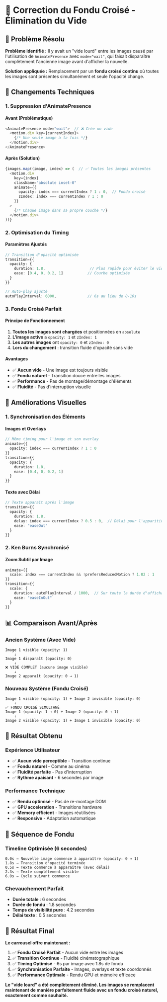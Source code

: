 # 🔄 Correction du Fondu Croisé - Élimination du Vide

## 🎯 Problème Résolu

**Problème identifié :** Il y avait un "vide lourd" entre les images causé par l'utilisation de `AnimatePresence` avec `mode="wait"`, qui faisait disparaître complètement l'ancienne image avant d'afficher la nouvelle.

**Solution appliquée :** Remplacement par un **fondu croisé continu** où toutes les images sont présentes simultanément et seule l'opacité change.

## 🔧 Changements Techniques

### **1. Suppression d'AnimatePresence**

#### **Avant (Problématique)**
```typescript
<AnimatePresence mode="wait">  // ❌ Crée un vide
  <motion.div key={currentIndex}>
    {/* Une seule image à la fois */}
  </motion.div>
</AnimatePresence>
```

#### **Après (Solution)**
```typescript
{images.map((image, index) => (  // ✅ Toutes les images présentes
  <motion.div
    key={index}
    className="absolute inset-0"
    animate={{
      opacity: index === currentIndex ? 1 : 0,  // Fondu croisé
      zIndex: index === currentIndex ? 1 : 0
    }}
  >
    {/* Chaque image dans sa propre couche */}
  </motion.div>
))}
```

### **2. Optimisation du Timing**

#### **Paramètres Ajustés**
```typescript
// Transition d'opacité optimisée
transition={{
  opacity: {
    duration: 1.8,                    // Plus rapide pour éviter le vide
    ease: [0.4, 0, 0.2, 1]           // Courbe optimisée
  }
}}

// Auto-play ajusté
autoPlayInterval: 6000,              // 6s au lieu de 8-10s
```

### **3. Fondu Croisé Parfait**

#### **Principe de Fonctionnement**
1. **Toutes les images sont chargées** et positionnées en `absolute`
2. **L'image active** a `opacity: 1` et `zIndex: 1`
3. **Les autres images** ont `opacity: 0` et `zIndex: 0`
4. **Lors du changement** : transition fluide d'opacité sans vide

#### **Avantages**
- ✅ **Aucun vide** - Une image est toujours visible
- ✅ **Fondu naturel** - Transition douce entre les images
- ✅ **Performance** - Pas de montage/démontage d'éléments
- ✅ **Fluidité** - Pas d'interruption visuelle

## 🎨 Améliorations Visuelles

### **1. Synchronisation des Éléments**

#### **Images et Overlays**
```typescript
// Même timing pour l'image et son overlay
animate={{
  opacity: index === currentIndex ? 1 : 0
}}
transition={{ 
  opacity: {
    duration: 1.8,
    ease: [0.4, 0, 0.2, 1]
  }
}}
```

#### **Texte avec Délai**
```typescript
// Texte apparaît après l'image
transition={{ 
  opacity: {
    duration: 1.8,
    delay: index === currentIndex ? 0.5 : 0,  // Délai pour l'apparition
    ease: "easeOut"
  }
}}
```

### **2. Ken Burns Synchronisé**

#### **Zoom Subtil par Image**
```typescript
animate={{
  scale: index === currentIndex && !prefersReducedMotion ? 1.02 : 1
}}
transition={{
  scale: {
    duration: autoPlayInterval / 1000,  // Sur toute la durée d'affichage
    ease: "easeInOut"
  }
}}
```

## 📊 Comparaison Avant/Après

### **Ancien Système (Avec Vide)**
```
Image 1 visible (opacity: 1)
    ↓
Image 1 disparaît (opacity: 0)
    ↓
❌ VIDE COMPLET (aucune image visible)
    ↓
Image 2 apparaît (opacity: 0 → 1)
```

### **Nouveau Système (Fondu Croisé)**
```
Image 1 visible (opacity: 1) + Image 2 invisible (opacity: 0)
    ↓
✅ FONDU CROISÉ SIMULTANÉ
Image 1 (opacity: 1 → 0) + Image 2 (opacity: 0 → 1)
    ↓
Image 2 visible (opacity: 1) + Image 1 invisible (opacity: 0)
```

## 🎯 Résultat Obtenu

### **Expérience Utilisateur**
- ✅ **Aucun vide perceptible** - Transition continue
- ✅ **Fondu naturel** - Comme au cinéma
- ✅ **Fluidité parfaite** - Pas d'interruption
- ✅ **Rythme apaisant** - 6 secondes par image

### **Performance Technique**
- ✅ **Rendu optimisé** - Pas de re-montage DOM
- ✅ **GPU acceleration** - Transitions hardware
- ✅ **Memory efficient** - Images réutilisées
- ✅ **Responsive** - Adaptation automatique

## 🔄 Séquence de Fondu

### **Timeline Optimisée (6 secondes)**
```
0.0s → Nouvelle image commence à apparaître (opacity: 0 → 1)
1.8s → Transition d'opacité terminée
0.5s → Texte commence à apparaître (avec délai)
2.3s → Texte complètement visible
6.0s → Cycle suivant commence
```

### **Chevauchement Parfait**
- **Durée totale** : 6 secondes
- **Durée de fondu** : 1.8 secondes
- **Temps de visibilité pure** : 4.2 secondes
- **Délai texte** : 0.5 secondes

## 🎉 Résultat Final

**Le carrousel offre maintenant :**

1. ✅ **Fondu Croisé Parfait** - Aucun vide entre les images
2. ✅ **Transition Continue** - Fluidité cinématographique
3. ✅ **Timing Optimisé** - 6s par image avec 1.8s de fondu
4. ✅ **Synchronisation Parfaite** - Images, overlays et texte coordonnés
5. ✅ **Performance Optimale** - Rendu GPU et mémoire efficace

**Le "vide lourd" a été complètement éliminé. Les images se remplacent maintenant de manière parfaitement fluide avec un fondu croisé naturel, exactement comme souhaité.**